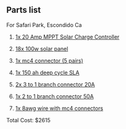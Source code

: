 <h2>Parts list</h2>
For Safari Park, Escondido Ca

1. [1x 20 Amp MPPT Solar Charge Controller](https://richsolar.com/products/20-amp-mppt-solar-charge-controller)

2. [18x 100w solar panel](https://richsolar.com/products/100-watt-solar-panel)

3. [1x mc4 connector (5 pairs)](https://www.homedepot.com/p/Renogy-MC4-Solar-Panel-Cable-Connector-Pair-Male-Female-RNG-CNCT-MC4x5/308860705?source=shoppingads&locale=en-US&srsltid=AfmBOoq4PROB23T0-6nSvHUel0edKbvzpLrgKgJozMfjEiYVMCSiN8N0r7M)

4. [1x 150 ah deep cycle SLA](https://www.homedepot.com/p/MIGHTY-MAX-BATTERY-12V-150AH-SLA-Replacement-Battery-for-150ah-Deep-Cycle-Rechargeable-Battery-MAX3941581/322002120?source=shoppingads&locale=en-US&srsltid=AfmBOoqWpyAxVtxyfff5KhM6akXlFEua6ftMqvfaC1VMXUc18HWvKmIIevc)

5. [2x 3 to 1 branch connector 20A](https://windandsolar.com/3-way-mc4-solar-panel-branch-cable-connector-set/)

6. [1x 2 to 1 branch connector 50A](https://powerwerx.com/solar-mc4-tbranch-splitter-2to1)

7. [1x 8awg wire with mc4 connectors](https://www.amazon.com/WindyNation-Extension-Connector-Variety-Available/dp/B01L6OU5EY/ref=sr_1_2?dib=eyJ2IjoiMSJ9.oGZ8MD_X_D5OVz696jyYJJqOorxMA9nDSr_UIE7B5s8fAAlePYJ09aCv64LPZHRMtUV3suCR_EFUguNuP9ayD2QXu4QMFF_l5-bRcX7nwgn5R2-dgSUQESe3B3ZXLPLvzy2yioEc9kXpd9aBueQMgvmmDqWl1KrGoAa57ZDDKsREqVBCW_q9h4P96h2Xn7VuXebu-IVv7qSCMkVYDLCdQCOJA1VGQ0p3-Sb64d3XsMQ.bHviJFzaBO95VlavGkwFrdkJXU9muyU3IwE4YESicmU&dib_tag=se&keywords=8+gauge+mc4&qid=1715620751&sr=8-2)

Total Cost: $2615